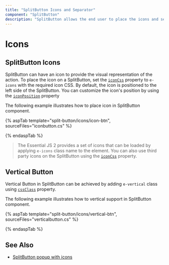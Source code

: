 ```yaml
---
title: "SplitButton Icons and Separator"
component: "SplitButton"
description: "SplitButton allows the end user to place the icons and separate popup items in SplitButton."
---
```


# Icons

## SplitButton Icons

SplitButton can have an icon to provide the visual representation of the action. To place the icon on a SplitButton,
set the [`iconCss`](https://help.syncfusion.com/cr/aspnetcore-js2/Syncfusion.EJ2.SplitButtons.SplitButton.html#Syncfusion_EJ2_SplitButtons_SplitButton_IconCss) property to `e-icons` with the required icon CSS. By default, the icon is positioned to the left side of the SplitButton. You can customize the icon's position by using the [`iconPosition`](https://help.syncfusion.com/cr/aspnetcore-js2/Syncfusion.EJ2.SplitButtons.SplitButton.html#Syncfusion_EJ2_SplitButtons_SplitButton_IconPosition) property

The following example illustrates how to place icon in SplitButton component.

{% aspTab template="split-button/icons/icon-btn", sourceFiles="iconbutton.cs" %}

{% endaspTab %}

> The Essential JS 2 provides a set of icons that can be loaded by applying `e-icons` class name to the element.
You can also use third party icons on the SplitButton using the [`iconCss`](https://help.syncfusion.com/cr/aspnetcore-js2/Syncfusion.EJ2.SplitButtons.SplitButton.html#Syncfusion_EJ2_SplitButtons_SplitButton_IconCss) property.

## Vertical Button

Vertical Button in SplitButton can be achieved by adding `e-vertical` class using [`cssClass`](https://help.syncfusion.com/cr/aspnetcore-js2/Syncfusion.EJ2.SplitButtons.SplitButton.html#Syncfusion_EJ2_SplitButtons_SplitButton_CssClass) property.

The following example illustrates how to vertical support in SplitButton component.

{% aspTab template="split-button/icons/vertical-btn", sourceFiles="verticalbutton.cs" %}

{% endaspTab %}

## See Also

* [SplitButton popup with icons](./popup-items#icons)
